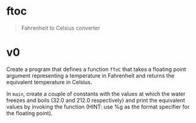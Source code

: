 # ftoc
> Fahrenheit to Celsius converter

# v0

Create a program that defines a function `fToC` that takes a floating point argument representing a temperature in Fahrenheit and returns the equivalent temperature in Celsius.

In `main`, create a couple of constants with the values at which the water freezes and boils (32.0 and 212.0 respectively) and print the equivalent values by invoking the function (HINT: use %g as the format specifier for the floating point).
